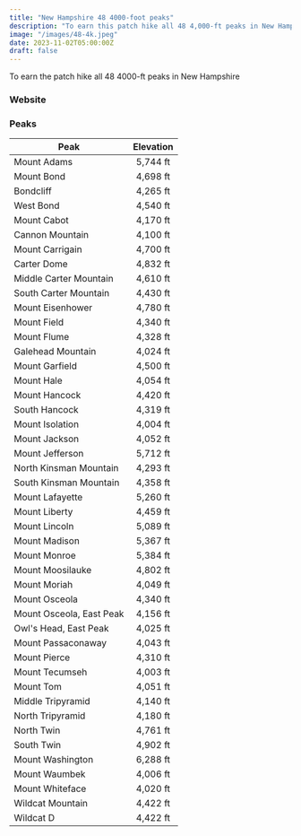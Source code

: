 ```yaml
---
title: "New Hampshire 48 4000-foot peaks"
description: "To earn this patch hike all 48 4,000-ft peaks in New Hampshire"
image: "/images/48-4k.jpeg"
date: 2023-11-02T05:00:00Z
draft: false
---
```

To earn the patch hike all 48 4000-ft peaks in New Hampshire
### Website
### Peaks
| Peak        |     Elevation      | 
| ------------- | :-----------: | 
| Mount Adams | 5,744 ft |
| Mount Bond     | 4,698 ft    |
| Bondcliff | 4,265 ft      |
| West Bond | 4,540 ft      |
| Mount Cabot | 4,170 ft      |
| Cannon Mountain | 4,100 ft      |
| Mount Carrigain | 4,700 ft      |
| Carter Dome | 4,832 ft      |
| Middle Carter Mountain | 4,610 ft      |
| South Carter Mountain | 4,430 ft      |
| Mount Eisenhower | 4,780 ft      |
| Mount Field | 4,340 ft      |
| Mount Flume | 4,328 ft      |
| Galehead Mountain | 4,024 ft      |
| Mount Garfield | 4,500 ft      |
| Mount Hale | 4,054 ft      |
| Mount Hancock | 4,420 ft      |
| South Hancock | 4,319 ft      |
| Mount Isolation | 4,004 ft      |
| Mount Jackson | 4,052 ft      |
| Mount Jefferson | 5,712 ft      |
| North Kinsman Mountain | 4,293 ft      |
| South Kinsman Mountain | 4,358 ft      |
| Mount Lafayette | 5,260 ft      |
| Mount Liberty | 4,459 ft      |
| Mount Lincoln | 5,089 ft      |
| Mount Madison | 5,367 ft      |
| Mount Monroe | 5,384 ft      |
| Mount Moosilauke | 4,802 ft      |
| Mount Moriah | 4,049 ft      |
| Mount Osceola | 4,340 ft      |
| Mount Osceola, East Peak | 4,156 ft      |
| Owl's Head, East Peak | 4,025 ft      |
| Mount Passaconaway | 4,043 ft      |
| Mount Pierce | 4,310 ft      |
| Mount Tecumseh | 4,003 ft      |
| Mount Tom | 4,051 ft      |
| Middle Tripyramid | 4,140 ft      |
| North Tripyramid | 4,180 ft      |
| North Twin | 4,761 ft      |
| South Twin | 4,902 ft      |
| Mount Washington | 6,288 ft      |
| Mount Waumbek | 4,006 ft      |
| Mount Whiteface | 4,020 ft      |
| Wildcat Mountain | 4,422 ft      |
| Wildcat D | 4,422 ft      |
